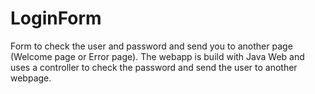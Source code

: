 # LoginForm
Form to check the user and password and send you to another page (Welcome page or Error page).
The webapp is build with Java Web and uses a controller to check the password and send the user to another webpage.
